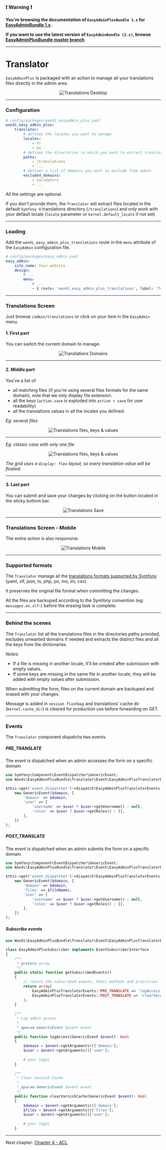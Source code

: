 ### :exclamation: Warning :exclamation:

**You're browsing the documentation of `EasyAdminPlusBundle 1.x` for [EasyAdminBundle 1.x](https://github.com/EasyCorp/EasyAdminBundle/tree/1.x).**

**If you want to use the latest version of `EasyAdminBundle (2.x)`, browse [EasyAdminPlusBundle master branch](https://github.com/WandiParis/EasyAdminPlusBundle/tree/master)**

----------

# Translator

`EasyAdminPlus` is packaged with an action to manage all your translations files directly in the admin area.

<p align="center">
    <img src="images/translations-desktop.png" align="center" alt="Translations Desktop" />
</p>

-------

### Configuration

```yaml
# config/packages/wandi_easyadmin_plus.yaml
wandi_easy_admin_plus:
    translator:
        # defines the locales you want to manage
        locales:
            - fr
            - en
        # defines the directories in which you want to extract translations files
        paths:
            - /translations
            - ...
        # defines a list of domains you want to exclude from admin
        excluded_domains:
            - validators
            - ...
```

All the settings are optional.

If you don't provide them, the `Translator` will extract files located in the default `Symfony 4` translations directory (`/translations`) and only work with your default locale (`locale` parameter or `kernel.default_locale` if not set)

-------

### Loading

Add the `wandi_easy_admin_plus_translations` route in the `menu` attribute of the `EasyAdmin` configuration file.

```yaml
# config/packages/easy_admin.yaml
easy_admin:
    site_name: Your website
    design:
        # ...
        menu:
            # ...
            - { route: 'wandi_easy_admin_plus_translations', label: 'Translations', icon: 'globe' }
```

-------

### Translations Screen

Just browse `/admin/translations` or click on your item in the `EasyAdmin` menu.

#### 1. First part

You can switch the current domain to manage.

<p align="center">
    <img src="images/translations-desktop-domains.png" align="center" alt="Translations Domains" />
</p>

-------

#### 2. Middle part

You've a list of:
* all matching files (if you're using several files formats for the same domain), note that we only display file extension.
* all the keys (`action.save` is exploded into `action > save` for user readability) 
* all the translations values in all the locales you defined.

*Eg: several files*
<p align="center">
    <img src="images/translations-desktop-translations-files.png" align="center" alt="Translations files, keys & values" />
</p>

-------

*Eg: classic case with only one file*
<p align="center">
    <img src="images/translations-desktop-translations.png" align="center" alt="Translations files, keys & values" />
</p>

*The grid uses a `display: flex` layout, so every translation value will be floated.*

-------

#### 3. Last part

You can submit and save your changes by clicking on the button located in the sticky bottom bar.

<p align="center">
    <img src="images/translations-desktop-save.png" align="center" alt="Translations Save" />
</p>

-------

### Translations Screen - Mobile

The entire action is also responsive:

<p align="center">
    <img src="images/translations-mobile.png" align="center" alt="Translations Mobile" />
</p>

-------

### Supported formats

The `Translator` manage all the [translations formats supported by Symfony](https://symfony.com/doc/current/components/translation.html#component-translator-message-catalogs) (yaml, xlf, json, ts, php, po, mo, ini, csv).
 
It preserves the original file format when committing the changes.

All the files are backuped according to the Symfony convention (eg: `messages.en.xlf~`) before the erasing task is complete.

-------

### Behind the scenes

The `Translator` list all the translations files in the directories paths provided, excludes unwanted domains if needed and extracts the distinct files and all the keys from the dictionaries.

*Notes:*
- If a file is missing in another locale, it'll be created after submission with empty values.
- If some keys are missing in the same file in another locale, they will be added with empty values after submission.

When submitting the form, files on the current domain are backuped and erased with your changes. 

Message is added  in `session flashbag` and translations' cache dir (`kernel.cache_dir`) is cleared for production use before forwarding on GET.

-------

### Events

The `Translator` component dispatchs two events.

##### PRE_TRANSLATE

The event is dispatched when an admin accesses the form on a specific domain.

```php
use Symfony\Component\EventDispatcher\GenericEvent;
use Wandi\EasyAdminPlusBundle\Translator\Event\EasyAdminPlusTranslatorEvents;

$this->get('event_dispatcher')->dispatch(EasyAdminPlusTranslatorEvents::PRE_TRANSLATE,
    new GenericEvent($domain, [
        'domain' => $domain,
        'user' => [
            'username' => $user ? $user->getUsername() : null,
            'roles' => $user ? $user->getRoles() : [],
        ],
    ])
);
```

##### POST_TRANSLATE

The event is dispatched when an admin submits the form on a specific domain.

```php
use Symfony\Component\EventDispatcher\GenericEvent;
use Wandi\EasyAdminPlusBundle\Translator\Event\EasyAdminPlusTranslatorEvents;

$this->get('event_dispatcher')->dispatch(EasyAdminPlusTranslatorEvents::POST_TRANSLATE,
    new GenericEvent($domain, [
        'domain' => $domain,
        'files' => $fileNames,
        'user' => [
            'username' => $user ? $user->getUsername() : null,
            'roles' => $user ? $user->getRoles() : [],
        ],
    ])
);
```

##### Subscribe events

```php
use Wandi\EasyAdminPlusBundle\Translator\Event\EasyAdminPlusTranslatorEvents;

class EasyAdminPlusSubscriber implements EventSubscriberInterface
{
    /**
     * @return array
     */
    public static function getSubscribedEvents()
    {
        // return the subscribed events, their methods and priorities
        return array(
            EasyAdminPlusTranslatorEvents::PRE_TRANSLATE => 'logAccess',
            EasyAdminPlusTranslatorEvents::POST_TRANSLATE => 'clearVarnishCache',
        );
    }
    
    /**
     * Log admin access
     *
     * @param GenericEvent $event event
     */
    public function logAccess(GenericEvent $event): bool
    {
        $domain = $event->getArguments()['domain'];
        $user = $event->getArguments()['user'];
        
        # your logic
    }
    
    /**
     * Clear Varnish Cache
     *
     * @param GenericEvent $event event
     */
    public function clearVarnishCache(GenericEvent $event): bool
    {
        $domain = $event->getArguments()['domain'];
        $files = $event->getArguments()['files'];
        $user = $event->getArguments()['user'];
        
        # your logic
    }
```

----------

Next chapter: [Chapter 4 - ACL](chapter-4.md)